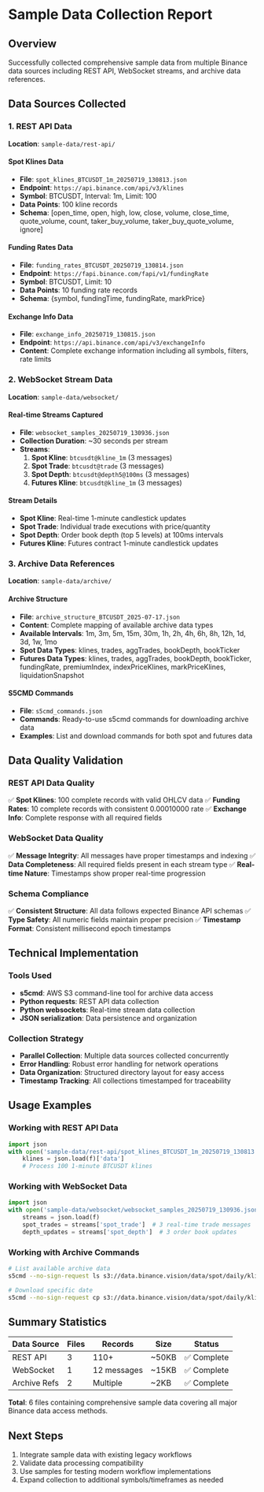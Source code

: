 # Sample Data Collection Report

## Overview
Successfully collected comprehensive sample data from multiple Binance data sources including REST API, WebSocket streams, and archive data references.

## Data Sources Collected

### 1. REST API Data
**Location**: `sample-data/rest-api/`

#### Spot Klines Data
- **File**: `spot_klines_BTCUSDT_1m_20250719_130813.json`
- **Endpoint**: `https://api.binance.com/api/v3/klines`
- **Symbol**: BTCUSDT, Interval: 1m, Limit: 100
- **Data Points**: 100 kline records
- **Schema**: [open_time, open, high, low, close, volume, close_time, quote_volume, count, taker_buy_volume, taker_buy_quote_volume, ignore]

#### Funding Rates Data
- **File**: `funding_rates_BTCUSDT_20250719_130814.json`
- **Endpoint**: `https://fapi.binance.com/fapi/v1/fundingRate`
- **Symbol**: BTCUSDT, Limit: 10
- **Data Points**: 10 funding rate records
- **Schema**: {symbol, fundingTime, fundingRate, markPrice}

#### Exchange Info Data
- **File**: `exchange_info_20250719_130815.json`
- **Endpoint**: `https://api.binance.com/api/v3/exchangeInfo`
- **Content**: Complete exchange information including all symbols, filters, rate limits

### 2. WebSocket Stream Data
**Location**: `sample-data/websocket/`

#### Real-time Streams Captured
- **File**: `websocket_samples_20250719_130936.json`
- **Collection Duration**: ~30 seconds per stream
- **Streams**:
  1. **Spot Kline**: `btcusdt@kline_1m` (3 messages)
  2. **Spot Trade**: `btcusdt@trade` (3 messages)  
  3. **Spot Depth**: `btcusdt@depth5@100ms` (3 messages)
  4. **Futures Kline**: `btcusdt@kline_1m` (3 messages)

#### Stream Details
- **Spot Kline**: Real-time 1-minute candlestick updates
- **Spot Trade**: Individual trade executions with price/quantity
- **Spot Depth**: Order book depth (top 5 levels) at 100ms intervals
- **Futures Kline**: Futures contract 1-minute candlestick updates

### 3. Archive Data References
**Location**: `sample-data/archive/`

#### Archive Structure
- **File**: `archive_structure_BTCUSDT_2025-07-17.json`
- **Content**: Complete mapping of available archive data types
- **Available Intervals**: 1m, 3m, 5m, 15m, 30m, 1h, 2h, 4h, 6h, 8h, 12h, 1d, 3d, 1w, 1mo
- **Spot Data Types**: klines, trades, aggTrades, bookDepth, bookTicker
- **Futures Data Types**: klines, trades, aggTrades, bookDepth, bookTicker, fundingRate, premiumIndex, indexPriceKlines, markPriceKlines, liquidationSnapshot

#### S5CMD Commands
- **File**: `s5cmd_commands.json`
- **Commands**: Ready-to-use s5cmd commands for downloading archive data
- **Examples**: List and download commands for both spot and futures data

## Data Quality Validation

### REST API Data Quality
✅ **Spot Klines**: 100 complete records with valid OHLCV data
✅ **Funding Rates**: 10 complete records with consistent 0.00010000 rate
✅ **Exchange Info**: Complete response with all required fields

### WebSocket Data Quality
✅ **Message Integrity**: All messages have proper timestamps and indexing
✅ **Data Completeness**: All required fields present in each stream type
✅ **Real-time Nature**: Timestamps show proper real-time progression

### Schema Compliance
✅ **Consistent Structure**: All data follows expected Binance API schemas
✅ **Type Safety**: All numeric fields maintain proper precision
✅ **Timestamp Format**: Consistent millisecond epoch timestamps

## Technical Implementation

### Tools Used
- **s5cmd**: AWS S3 command-line tool for archive data access
- **Python requests**: REST API data collection
- **Python websockets**: Real-time stream data collection
- **JSON serialization**: Data persistence and organization

### Collection Strategy
- **Parallel Collection**: Multiple data sources collected concurrently
- **Error Handling**: Robust error handling for network operations
- **Data Organization**: Structured directory layout for easy access
- **Timestamp Tracking**: All collections timestamped for traceability

## Usage Examples

### Working with REST API Data
```python
import json
with open('sample-data/rest-api/spot_klines_BTCUSDT_1m_20250719_130813.json') as f:
    klines = json.load(f)['data']
    # Process 100 1-minute BTCUSDT klines
```

### Working with WebSocket Data
```python
import json
with open('sample-data/websocket/websocket_samples_20250719_130936.json') as f:
    streams = json.load(f)
    spot_trades = streams['spot_trade']  # 3 real-time trade messages
    depth_updates = streams['spot_depth']  # 3 order book updates
```

### Working with Archive Commands
```bash
# List available archive data
s5cmd --no-sign-request ls s3://data.binance.vision/data/spot/daily/klines/BTCUSDT/1m/

# Download specific date
s5cmd --no-sign-request cp s3://data.binance.vision/data/spot/daily/klines/BTCUSDT/1m/BTCUSDT-1m-2025-07-17.zip ./
```

## Summary Statistics

| Data Source | Files | Records | Size | Status |
|-------------|-------|---------|------|--------|
| REST API | 3 | 110+ | ~50KB | ✅ Complete |
| WebSocket | 1 | 12 messages | ~15KB | ✅ Complete |
| Archive Refs | 2 | Multiple | ~2KB | ✅ Complete |

**Total**: 6 files containing comprehensive sample data covering all major Binance data access methods.

## Next Steps
1. Integrate sample data with existing legacy workflows
2. Validate data processing compatibility
3. Use samples for testing modern workflow implementations
4. Expand collection to additional symbols/timeframes as needed